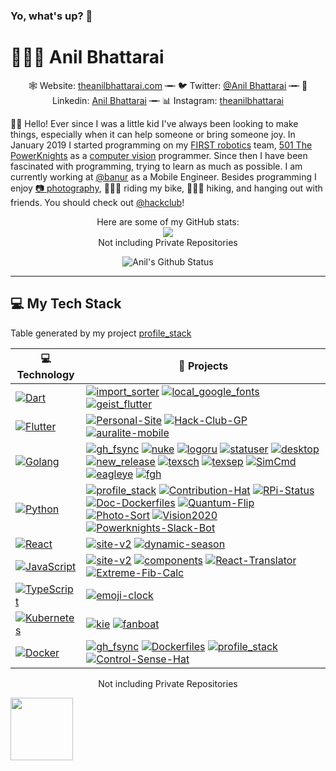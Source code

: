 ### Yo, what's up? 👋
# 👨🏻‍💻 Anil Bhattarai

<p align="center">
🕸 Website: <a href="https://theanilbhattarai.com" target="_blank">theanilbhattarai.com</a> ╼╾ 🐦 Twitter: <a href="https://twitter.nikolavinci.com" target="_blank">@Anil Bhattarai</a> ╼╾ 🔗 Linkedin: <a href="https://linkedin.com/nikolavinci" target="_blank">Anil Bhattarai</a> ╼╾ 📊 Instagram: <a href="https://instagram.com/theanilbhattarai" target="_blank">theanilbhattarai</a>
</p>

👋🏼 Hello! Ever since I was a little kid I've always been looking to make things, especially when it can help someone or bring someone joy. In January 2019 I started programming on my [FIRST robotics](https://www.firstinspires.org/robotics/frc) team, [501 The PowerKnights](https://github.com/Team-501-The-PowerKnights) as a [computer vision](https://github.com/Team-501-The-PowerKnights/Vision2020) programmer. Since then I have been fascinated with programming, trying to learn as much as possible. I am currently working at [@banur](https://github.com/banurapp) as a Mobile Engineer. Besides programming I enjoy [📷 photography](https://lightroom.adobe.com/shares/71921c41321440ed968321b930b1c7e7), 🚵🏼‍♂️ riding my bike, 🚶🏼‍♂️ hiking, and hanging out with friends. You should check out [@hackclub](https://hackclub.com/)!

<div align="center">
    Here are some of my GitHub stats:
    <br>
    <img src="https://github-readme-stats.vercel.app/api?username=theanilbhattarai&show_icons=true&title_color=37B256&icon_color=37B256&count_private=true&hide_title=true&show_owner=true&hide_border=true&hide=commits,contribs">
    <br>
    Not including Private Repositories
</div>

<div align = "center">

![Anil's Github Status](https://github-readme-stats.vercel.app/api?username=theanilbhattarai&show_icons=true&title_color=3793c4&icon_color=ffbb00&text_color=ffffff&bg_color=000000)

<hr>

</div>

## 💻 My Tech Stack

Table generated by my project [profile_stack](https://github.com/theanilbhattarai/profile_stack)

<!-- START OF PROFILE STACK, DO NOT REMOVE -->
| 💻 **Technology** | 🚀 **Projects** |
|-|-|
| [![Dart](https://img.shields.io/static/v1?label=&message=Dart&color=52C0F2&logo=dart&logoColor=white)](https://dart.dev/) | [![import_sorter](https://img.shields.io/static/v1?label=&message=import_sorter&color=000605&logo=github&logoColor=white&labelColor=000605)](https://github.com/fluttercommunity/import_sorter) [![local_google_fonts](https://img.shields.io/static/v1?label=&message=local_google_fonts&color=000605&logo=github&logoColor=white&labelColor=000605)](https://github.com/Matt-Gleich/local_google_fonts) [![geist_flutter](https://img.shields.io/static/v1?label=&message=geist_flutter&color=000605&logo=github&logoColor=white&labelColor=000605)](https://github.com/banurapp/geist_flutter) |
| [![Flutter](https://img.shields.io/static/v1?label=&message=Flutter&color=52C0F2&logo=flutter&logoColor=white)](https://flutter.dev/) | [![Personal-Site](https://img.shields.io/static/v1?label=&message=Personal-Site&color=000605&logo=github&logoColor=white&labelColor=000605)](https://github.com/Matt-Gleich/Personal-Site) [![Hack-Club-GP](https://img.shields.io/static/v1?label=&message=Hack-Club-GP%20%28WIP%29&color=000605&logo=github&logoColor=white&labelColor=000605)](https://github.com/Matt-Gleich/Hack-Club-GP) [![auralite-mobile](https://img.shields.io/static/v1?label=&message=auralite-mobile%20%28WIP%29&color=000605&logo=github&logoColor=white&labelColor=000605)](https://github.com/Matt-Gleich/auralite-mobile) |
| [![Golang](https://img.shields.io/static/v1?label=&message=Golang&color=7FD6EA&logo=go&logoColor=white)](https://golang.org/) | [![gh_fsync](https://img.shields.io/static/v1?label=&message=gh_fsync&color=000605&logo=github&logoColor=white&labelColor=000605)](https://github.com/Matt-Gleich/gh_fsync) [![nuke](https://img.shields.io/static/v1?label=&message=nuke&color=000605&logo=github&logoColor=white&labelColor=000605)](https://github.com/Matt-Gleich/nuke) [![logoru](https://img.shields.io/static/v1?label=&message=logoru&color=000605&logo=github&logoColor=white&labelColor=000605)](https://github.com/Matt-Gleich/logoru) [![statuser](https://img.shields.io/static/v1?label=&message=statuser&color=000605&logo=github&logoColor=white&labelColor=000605)](https://github.com/Matt-Gleich/statuser) [![desktop](https://img.shields.io/static/v1?label=&message=desktop&color=000605&logo=github&logoColor=white&labelColor=000605)](https://github.com/Matt-Gleich/desktop) [![new_release](https://img.shields.io/static/v1?label=&message=new_release&color=000605&logo=github&logoColor=white&labelColor=000605)](https://github.com/Matt-Gleich/new_release) [![texsch](https://img.shields.io/static/v1?label=&message=texsch&color=000605&logo=github&logoColor=white&labelColor=000605)](https://github.com/Matt-Gleich/texsch) [![texsep](https://img.shields.io/static/v1?label=&message=texsep&color=000605&logo=github&logoColor=white&labelColor=000605)](https://github.com/Matt-Gleich/texsep) [![SimCmd](https://img.shields.io/static/v1?label=&message=SimCmd%20%28WIP%29&color=000605&logo=github&logoColor=white&labelColor=000605)](https://github.com/Matt-Gleich/SimCmd) [![eagleye](https://img.shields.io/static/v1?label=&message=eagleye%20%28WIP%29&color=000605&logo=github&logoColor=white&labelColor=000605)](https://github.com/Matt-Gleich/eagleye) [![fgh](https://img.shields.io/static/v1?label=&message=fgh%20%28WIP%29&color=000605&logo=github&logoColor=white&labelColor=000605)](https://github.com/Matt-Gleich/fgh) |
| [![Python](https://img.shields.io/static/v1?label=&message=Python&color=3C78A9&logo=python&logoColor=white)](https://www.python.org/) | [![profile_stack](https://img.shields.io/static/v1?label=&message=profile_stack&color=000605&logo=github&logoColor=white&labelColor=000605)](https://github.com/Matt-Gleich/profile_stack) [![Contribution-Hat](https://img.shields.io/static/v1?label=&message=Contribution-Hat&color=000605&logo=github&logoColor=white&labelColor=000605)](https://github.com/Matt-Gleich/Contribution-Hat) [![RPi-Status](https://img.shields.io/static/v1?label=&message=RPi-Status&color=000605&logo=github&logoColor=white&labelColor=000605)](https://github.com/Matt-Gleich/RPi-Status) [![Doc-Dockerfiles](https://img.shields.io/static/v1?label=&message=Doc-Dockerfiles&color=000605&logo=github&logoColor=white&labelColor=000605)](https://github.com/Matt-Gleich/Doc-Dockerfiles) [![Quantum-Flip](https://img.shields.io/static/v1?label=&message=Quantum-Flip&color=000605&logo=github&logoColor=white&labelColor=000605)](https://github.com/Matt-Gleich/Quantum-Flip) [![Photo-Sort](https://img.shields.io/static/v1?label=&message=Photo-Sort&color=000605&logo=github&logoColor=white&labelColor=000605)](https://github.com/Matt-Gleich/Photo-Sort) [![Vision2020](https://img.shields.io/static/v1?label=&message=Vision2020&color=000605&logo=github&logoColor=white&labelColor=000605)](https://github.com/Team-501-The-PowerKnights/Vision2020) [![Powerknights-Slack-Bot](https://img.shields.io/static/v1?label=&message=Powerknights-Slack-Bot&color=000605&logo=github&logoColor=white&labelColor=000605)](https://github.com/Team-501-The-PowerKnights/Powerknights-Slack-Bot) |
| [![React](https://img.shields.io/static/v1?label=&message=React&color=61DAFB&logo=react&logoColor=white)](https://reactjs.org/) | [![site-v2](https://img.shields.io/static/v1?label=&message=site-v2%20%28WIP%29&color=000605&logo=github&logoColor=white&labelColor=000605)](https://github.com/Matt-Gleich/site-v2) [![dynamic-season](https://img.shields.io/static/v1?label=&message=dynamic-season&color=000605&logo=github&logoColor=white&labelColor=000605)](https://github.com/Matt-Gleich/dynamic-season) |
| [![JavaScript](https://img.shields.io/static/v1?label=&message=JavaScript&color=F1E05A&logo=javascript&logoColor=white)](https://github.com/Matt-Gleich?tab=repositories&q=&type=&language=javascript) | [![site-v2](https://img.shields.io/static/v1?label=&message=site-v2&color=000605&logo=github&logoColor=white&labelColor=000605)](https://github.com/Matt-Gleich/site-v2) [![components](https://img.shields.io/static/v1?label=&message=components&color=000605&logo=github&logoColor=white&labelColor=000605)](https://github.com/Matt-Gleich/components) [![React-Translator](https://img.shields.io/static/v1?label=&message=React-Translator&color=000605&logo=github&logoColor=white&labelColor=000605)](https://github.com/Matt-Gleich/React-Translator) [![Extreme-Fib-Calc](https://img.shields.io/static/v1?label=&message=Extreme-Fib-Calc&color=000605&logo=github&logoColor=white&labelColor=000605)](https://github.com/Matt-Gleich/Extreme-Fib-Calc) |
| [![TypeScript](https://img.shields.io/static/v1?label=&message=TypeScript&color=007ACC&logo=typescript&logoColor=white)](https://www.typescriptlang.org) | [![emoji-clock](https://img.shields.io/static/v1?label=&message=emoji-clock%20%28WIP%29&color=000605&logo=github&logoColor=white&labelColor=000605)](https://github.com/Matt-Gleich/emoji-clock) |
| [![Kubernetes](https://img.shields.io/static/v1?label=&message=Kubernetes&color=3D6DE6&logo=kubernetes&logoColor=white)](https://kubernetes.io/) | [![kie](https://img.shields.io/static/v1?label=&message=kie&color=000605&logo=github&logoColor=white&labelColor=000605)](https://github.com/Matt-Gleich/kie) [![fanboat](https://img.shields.io/static/v1?label=&message=fanboat%20%28WIP%29&color=000605&logo=github&logoColor=white&labelColor=000605)](https://github.com/Matt-Gleich/fanboat) |
| [![Docker](https://img.shields.io/static/v1?label=&message=Docker&color=4FA1EF&logo=docker&logoColor=white)](https://www.docker.com/) | [![gh_fsync](https://img.shields.io/static/v1?label=&message=gh_fsync&color=000605&logo=github&logoColor=white&labelColor=000605)](https://github.com/Matt-Gleich/gh_fsync) [![Dockerfiles](https://img.shields.io/static/v1?label=&message=Dockerfiles&color=000605&logo=github&logoColor=white&labelColor=000605)](https://github.com/Matt-Gleich/Dockerfiles) [![profile_stack](https://img.shields.io/static/v1?label=&message=profile_stack&color=000605&logo=github&logoColor=white&labelColor=000605)](https://github.com/Matt-Gleich/profile_stack) [![Control-Sense-Hat](https://img.shields.io/static/v1?label=&message=Control-Sense-Hat&color=000605&logo=github&logoColor=white&labelColor=000605)](https://github.com/Matt-Gleich/Control-Sense-Hat) |
<!-- END OF PROFILE STACK, DO NOT REMOVE -->

<div align="center">
    Not including Private Repositories
</div>

<a href="https://hackclub.com/"><img src="https://assets.hackclub.com/flag-orpheus-left.png" width="100"></a>
